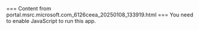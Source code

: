 === Content from portal.msrc.microsoft.com_6126ceea_20250108_133919.html ===
You need to enable JavaScript to run this app.
